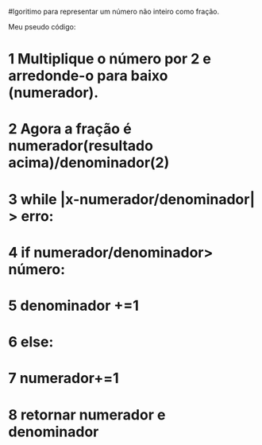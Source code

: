 #lgoritimo para representar um número não inteiro como fração.

Meu pseudo código:  
# 1 Multiplique o número por 2 e arredonde-o para baixo (numerador). 
# 2 Agora a fração é numerador(resultado acima)/denominador(2)
# 3 while |x-numerador/denominador| > erro:
# 4   if numerador/denominador> número:
# 5       denominador +=1
# 6   else:
# 7       numerador+=1
# 8   retornar numerador e denominador 
